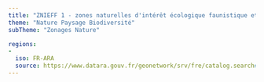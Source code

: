 ```yaml
---
title: "ZNIEFF 1 - zones naturelles d'intérêt écologique faunistique et floristique - type 1 de Auvergne"
theme: "Nature Paysage Biodiversité"
subTheme: "Zonages Nature"

regions:
-
  iso: FR-ARA
  source: https://www.datara.gouv.fr/geonetwork/srv/fre/catalog.search#/search?resultType=details&sortBy=relevance&from=1&to=20&fast=index&_content_type=json&any=ZNIEFF%201%20-%20zones%20naturelles%20d'int%C3%A9r%C3%AAt%20%C3%A9cologique%20faunistique%20et%20floristique%20-%20type%201%20de%20Auvergne
---
```

